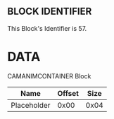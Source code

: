 ## BLOCK IDENTIFIER
This Block's Identifier is 57.
# DATA
CAMANIMCONTAINER Block

| Name | Offset | Size |
|--------|---------|------
| Placeholder | 0x00 | 0x04 |
